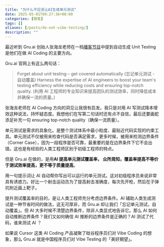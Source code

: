 ```yaml
---
title: "为什么不应该让AI生成单元测试"
date: 2025-05-01T09:27:36+08:00
categories: [随笔]
tags: []
aliases: [/posts/do-not-vibe-testing/]
description: ""
---
```


最近听到 Gru.ai 创始人张海龙老师在一档[播客节目](https://www.xiaoyuzhoufm.com/episode/671c9a42eb46cd6655da1e6f?s=eyJ1IjogIjVlN2M2M2UzYjNjNWJjYTVmNjQxMTJkNCJ9)中提到自动生成 Unit Testing 是他们在做 AI Coding 的主要方向。

Gru.ai 官网上有这么两句话：

> Forget about unit testing – get covered automatically (忘记单元测试 - 自动覆盖)
> Harness the expertise of AI engineers to boost your team's testing efficiency while reducing costs and ensuring top-notch quality. (利用 AI 工程师的专业知识来提高团队的测试效率，同时降低成本并确保一流的质量。)

张海龙老师在 AI Coding 方向的洞见让我很有启发。我只是对用 AI 写测试降本增效这种说法，持怀疑态度。我想他们在写第二句话时还有点不自信，最后还要画蛇添足补充一句 ensuring top-notch quality（确保一流质量）。

单元测试是需求的具象化。是整个测试体系中最小粒度、最贴近代码实现的约束工具。单元测试不仅被用来检查代码是否满足需求，更多时候，被用来检测边界条件（Corner Case），因为一段程序是否可靠，最重要的是在边界条件下它不会出错。这也是有经验的人类工程师区别于初级工程师的特点。

但是 Gru.ai 在做的，是用**AI 提高单元测试覆盖率， 众所周知，覆盖率提高不等价于测试效率提高，更不等于质量提高**。

用一句提示词让 AI 自动帮你写出可以运行的单元测试。这对初级程序员来说非常具有诱惑力。好比一个射击运动员为了提高射击准确度，每次先开枪，然后在子弹坑附近画上靶子。

提升测试覆盖率的目的，是让人类工程师充分考虑边界条件。AI 辅助人类生成测试是一种节省时间的做法，这无可厚非，而 Gru.ai 却让我们「忘记单元测试，自动覆盖」。但 AI 大多时候不清楚边界条件，除非人类显式地告诉它。那么 AI 如何自动推断边界条件？我们又如何确信 AI 推断的边界条件是正确的？AI 测试了代码，谁来测试 AI ？

如果说 Cursor 这类 AI Coding 产品凝聚了硅谷程序员们对 Vibe Coding 的想象，那么 Gru.ai 就是中国程序员们对 Vibe Testing 的「美好期望」。
